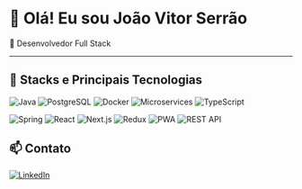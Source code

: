 # 👋 Olá! Eu sou João Vitor Serrão

🎯 Desenvolvedor Full Stack

---

## 🧰 Stacks e Principais Tecnologias

<!-- Linha 1 -->
![Java](https://img.shields.io/badge/Java-ED8B00?style=for-the-badge&logo=java&logoColor=white)
![PostgreSQL](https://img.shields.io/badge/PostgreSQL-4169E1?style=for-the-badge&logo=postgresql&logoColor=white)
![Docker](https://img.shields.io/badge/Docker-2496ED?style=for-the-badge&logo=docker&logoColor=white)
![Microservices](https://img.shields.io/badge/Microservices-FF5733?style=for-the-badge&logo=architect&logoColor=white)
![TypeScript](https://img.shields.io/badge/TypeScript-3178C6?style=for-the-badge&logo=typescript&logoColor=white)
<!-- Linha 2 -->
![Spring](https://img.shields.io/badge/Spring-6DB33F?style=for-the-badge&logo=spring&logoColor=white)
![React](https://img.shields.io/badge/React-20232A?style=for-the-badge&logo=react&logoColor=61DAFB)
![Next.js](https://img.shields.io/badge/Next-black?style=for-the-badge&logo=next.js&logoColor=white)
![Redux](https://img.shields.io/badge/Redux-764ABC?style=for-the-badge&logo=redux&logoColor=white)
![PWA](https://img.shields.io/badge/PWA-5A0FC8?style=for-the-badge&logo=pwa&logoColor=white)
![REST API](https://img.shields.io/badge/REST--API-02569B?style=for-the-badge&logo=swagger&logoColor=white)



## 📫 Contato

[![LinkedIn](https://img.shields.io/badge/LinkedIn-0A66C2?style=for-the-badge&logo=linkedin&logoColor=white)](www.linkedin.com/in/jvserrao)


